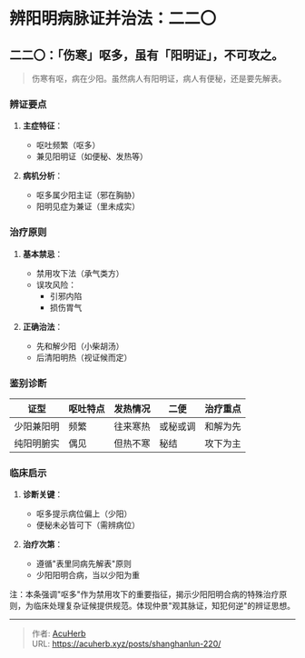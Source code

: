 # 辨阳明病脉证并治法：二二〇


## 二二〇：「伤寒」呕多，虽有「阳明证」，不可攻之。

<!--more-->

> 伤寒有呕，病在少阳。虽然病人有阳明证，病人有便秘，还是要先解表。

### 辨证要点
1. **主症特征**：
   - 呕吐频繁（呕多）
   - 兼见阳明证（如便秘、发热等）

2. **病机分析**：
   - 呕多属少阳主证（邪在胸胁）
   - 阳明见症为兼证（里未成实）

### 治疗原则
1. **基本禁忌**：
   - 禁用攻下法（承气类方）
   - 误攻风险：
     * 引邪内陷
     * 损伤胃气

2. **正确治法**：
   - 先和解少阳（小柴胡汤）
   - 后清阳明热（视证候而定）

### 鉴别诊断
| 证型       | 呕吐特点 | 发热情况 | 二便     | 治疗重点 |
|------------|----------|----------|----------|----------|
| 少阳兼阳明 | 频繁     | 往来寒热 | 或秘或调 | 和解为先 |
| 纯阳明腑实 | 偶见     | 但热不寒 | 秘结     | 攻下为主 |

### 临床启示
1. **诊断关键**：
   - 呕多提示病位偏上（少阳）
   - 便秘未必皆可下（需辨病位）

2. **治疗次第**：
   - 遵循"表里同病先解表"原则
   - 少阳阳明合病，当以少阳为重

注：本条强调"呕多"作为禁用攻下的重要指征，揭示少阳阳明合病的特殊治疗原则，为临床处理复杂证候提供规范。体现仲景"观其脉证，知犯何逆"的辨证思想。

---

> 作者: [AcuHerb](https://acuherb.xyz)  
> URL: https://acuherb.xyz/posts/shanghanlun-220/  

